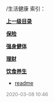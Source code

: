 /生活健康 索引：


**[上一级目录](/index.md)**

**[保险](/生活健康/保险/index.md)**

**[强身健体](/生活健康/强身健体/index.md)**

**[理财](/生活健康/理财/index.md)**

**[饮食养生](/生活健康/饮食养生/index.md)**

- [readme](/生活健康/readme.md)


<font size=2 color='grey'> 2020-03-08 10:46 </font>